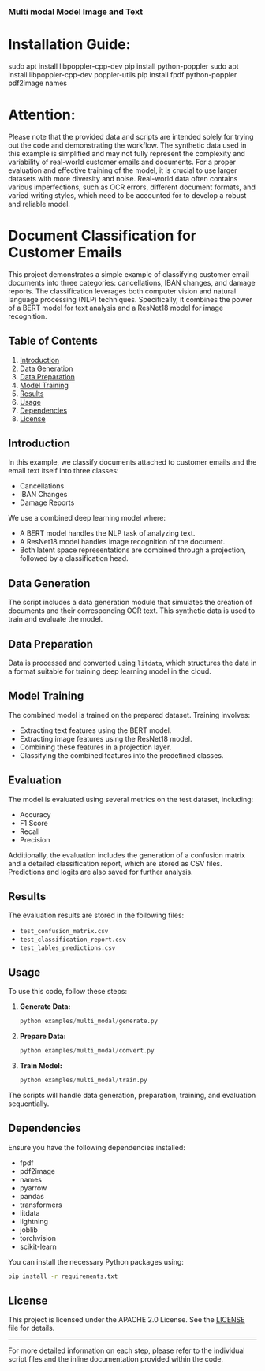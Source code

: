 ### Multi modal Model Image and Text

# Installation Guide:

sudo apt install libpoppler-cpp-dev
pip install python-poppler
sudo apt install libpoppler-cpp-dev poppler-utils
pip install fpdf python-poppler pdf2image names

# Attention:

Please note that the provided data and scripts are intended solely for trying out the code and demonstrating the workflow. The synthetic data used in this example is simplified and may not fully represent the complexity and variability of real-world customer emails and documents. For a proper evaluation and effective training of the model, it is crucial to use larger datasets with more diversity and noise. Real-world data often contains various imperfections, such as OCR errors, different document formats, and varied writing styles, which need to be accounted for to develop a robust and reliable model.

# Document Classification for Customer Emails

This project demonstrates a simple example of classifying customer email documents into three categories: cancellations, IBAN changes, and damage reports. The classification leverages both computer vision and natural language processing (NLP) techniques. Specifically, it combines the power of a BERT model for text analysis and a ResNet18 model for image recognition.

## Table of Contents

1. [Introduction](#introduction)
1. [Data Generation](#data-generation)
1. [Data Preparation](#data-preparation)
1. [Model Training](#model-training)
1. [Results](#results)
1. [Usage](#usage)
1. [Dependencies](#dependencies)
1. [License](#license)

## Introduction

In this example, we classify documents attached to customer emails and the email text itself into three classes:

- Cancellations
- IBAN Changes
- Damage Reports

We use a combined deep learning model where:

- A BERT model handles the NLP task of analyzing text.
- A ResNet18 model handles image recognition of the document.
- Both latent space representations are combined through a projection, followed by a classification head.

## Data Generation

The script includes a data generation module that simulates the creation of documents and their corresponding OCR text. This synthetic data is used to train and evaluate the model.

## Data Preparation

Data is processed and converted using `litdata`, which structures the data in a format suitable for training deep learning model in the cloud.

## Model Training

The combined model is trained on the prepared dataset. Training involves:

- Extracting text features using the BERT model.
- Extracting image features using the ResNet18 model.
- Combining these features in a projection layer.
- Classifying the combined features into the predefined classes.

## Evaluation

The model is evaluated using several metrics on the test dataset, including:

- Accuracy
- F1 Score
- Recall
- Precision

Additionally, the evaluation includes the generation of a confusion matrix and a detailed classification report, which are stored as CSV files. Predictions and logits are also saved for further analysis.

## Results

The evaluation results are stored in the following files:

- `test_confusion_matrix.csv`
- `test_classification_report.csv`
- `test_lables_predictions.csv`

## Usage

To use this code, follow these steps:

1. **Generate Data:**

   ```python
   python examples/multi_modal/generate.py
   ```

1. **Prepare Data:**

   ```python
   python examples/multi_modal/convert.py
   ```

1. **Train Model:**

   ```python
   python examples/multi_modal/train.py
   ```

The scripts will handle data generation, preparation, training, and evaluation sequentially.

## Dependencies

Ensure you have the following dependencies installed:

- fpdf
- pdf2image
- names
- pyarrow
- pandas
- transformers
- litdata
- lightning
- joblib
- torchvision
- scikit-learn

You can install the necessary Python packages using:

```bash
pip install -r requirements.txt
```

## License

This project is licensed under the APACHE 2.0 License. See the [LICENSE](LICENSE) file for details.

______________________________________________________________________

For more detailed information on each step, please refer to the individual script files and the inline documentation provided within the code.
